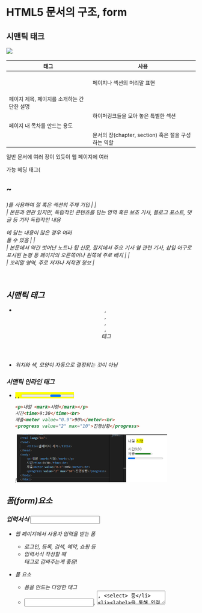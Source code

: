 # HTML5 문서의 구조, form

## 시맨틱 태크

<img src="/04. front end/00. img/2-1.png" width="400">

| 태그 | 사용 |
| --- | --- |
| <header> | 페이지나 섹션의 머리말 표현​
페이지 제목, 페이지를 소개하는 간단한 설명 |
| <nav> | 하이퍼링크들을 모아 놓은 특별한 섹션​
페이지 내 목차를 만드는 용도 |
| <section> | 문서의 장(chapter, section) 혹은 절을 구성하는 역할
일반 문서에 여러 장이 있듯이 웹 페이지에 여러 <section>가능
헤딩 태그(<h1>~<h6>)를 사용하여 절 혹은 섹션의 주제 기입​ |
| <article> | 본문과 연관 있지만, 독립적인 콘텐츠를 담는 영역​
혹은 보조 기사, 블로그 포스트, 댓글 등 기타 독립적인 내용​
<article>에 담는 내용이 많은 경우 여러 <section> 둘 수 있음​ |
| <aside> | 본문에서 약간 벗어난 노트나 팁 
신문, 잡지에서 주요 기사 옆 관련 기사, 삽입 어구로 표시된 논평 등
페이지의 오른쪽이나 왼쪽에 주로 배치 |
| <footer> | 꼬리말 영역, 주로 저자나 저작권 정보 |

 

## 시맨틱 태그

- <header>, <section>, <article>, <footer>, <nav> 태그
- 위치와 색, 모양이 자동으로 결정되는 것이 아님

### 시맨틱 인라인 태그

- <mark>, <time>, <progress> 등
    
    ```html
    <p>내일 <mark>시험</mark></p>
    시간<time>9:30</time><br>
    제출<meter value="0.9">90%</meter><br>
    <progress value="2" max="10">진행상황</progress>
    ```
    
    !<img src="/04. front end/00. img/2-2.png" width="400">
    

## 폼(form)요소

### 입력서식 <input>

- 웹 페이지에서 사용자 입력을 받는 폼
    - 로그인, 등록, 검색, 예약, 쇼핑 등
    - 입력서식 작성할 때 <form>태그로 감싸주는게 좋음!
    
- 폼 요소
    - 폼을 만드는 다양한 태그
    - <input>, <textarea>, <select> 등
    - <label>을 통해 입력서식과 텍스트 연결.(label for~ input id)
- <form> 태그로 둘러싸는 모양
    - name 속성: 폼의 이름 지정
    - action 속성: 폼 데이터를 처리할 웹 서버 응용프로그램의 이름
                submit 버튼이 눌리면 브라우저는 action에 지정된 웹 서버 응용프로그램 실행 요청
    - 웹 서버 응용프로그램은 Java, JSP, PHP, C/C++ 등 다양한 언어로 작성
    - method 속성
    - 폼 데이터를 웹 서버로 전송하는 형식
    - 대표적인 전송 방식 : GET, POST
    
    <img src="/04. front end/00. img/2-3.png" width="400">
    
    ```html
    <form>
        이름: <input type="text" value=""><br>
        암호: <input type="password" value="" maxlength="4"><br>
        메모장: <textarea cols="10" rows="5">메모하세요</textarea>
    </form>
    ```
    

- form의 속성으로 method가 들어갈 수 있음
    - 서버로 데이터를 넘길 때 사용
    
    <img src="/04. front end/00. img/2-4.png" width="400">
    
    - form태그의 autocomplete 속성을 이용하여 이전 입력 내용 자동완성 가능

## 입력서식 태그

- submit, reset, button 생긴 것은 같지만 역할이 다름
- value 속성을 통해 선택한 값을 서버로 넘겨줌

### check box

- submit하면 value값이 전송됨

### radio button

- name속성 값이 같은 라디오 버튼들이 하나의 그룹 형성

```html
<input type="submit" value="전송"><br> <!--서버에 전송-->
<input type="reset" value="리셋"><br> <!--input에 작성한 데이터 삭제-->
<input type="button" value="버튼"><br> <!--기능 딱히 없음-->

<form>
    탕수육<input type="checkbox" value="1"> 
    짬뽕 <input type="checkbox" value="2"> 
    크림새우<input type="checkbox" value="shrimp" checked>
    <input type="submit" value="전송"> <!--submit이 꼭 있어야 함-->
    <!--서버에 전송되는 값은 텍스트가 아닌 value값-->
</form>

<form>
    <input type="radio" name="a" value="1">탕수육<br>
    <input type="radio" name="a" value="2" checked>짬뽕<br>
    <input type="radio" name="a" value="3">새우<br>
    <input type="submit" value="전송">
</form>
```

<img src="/04. front end/00. img/2-5.png" width="400">

- 체크박스, 라디오 버튼 예제
    
    ```html
    <legend>상품선택</legend>
        <p><b>주문할 상품을 선택해주세요</b></p>
        <ul>
            <li>
                <input type="checkbox" value="">선물용 3kg<input type="number">개
            </li>
            <li>
                <input type="checkbox" value="">선물용 5kg<input type="number">개
            </li>
            <li>
                <input type="checkbox" value="">가정용 3kg<input type="number">개
            </li>
            <li>
                <input type="checkbox" value="">가정용 5kg<input type="number">개
            </li>
        </ul>
        
        <p><b>포장 선택</b></p>
        <ul>
            <li>
                <input type="radio" name="a">선물 포장<br>
            </li>
            <li>
                <input type="radio" name="a">선물 포장 안 함<br>
            </li>
        </ul>
    </fieldset>
    <fieldset>
        <legend>배송 정보</legend>
        <ul>
            <li>이름:<input type="text"></li>
            <li>배송 주소:<input type="text"></li>
            <li>메일 주소:<input type="email"></li>
            <li>연락처:<input type="tell"></li>
        </ul>
    </fieldset>
    ```
    

### SELECT

- size: 화면에 표시할 드롭다운 항목의 개수 지정
- multiple : 드롭다운 목록에서 둘 이상의 항목을 선택

```html
<select name="food">
    <option value="1" selected>탕수육</option>
    <option value="2">새우</option>
    <option value="2">짬뽕</option>
</select>
```

<img src="/04. front end/00. img/2-6.png" width="400">

### 시간, 날짜 등

- type = “time”, “datetime”, “detatime-local” 등

<img src="/04. front end/00. img/2-7.png" width="400">

### 기타 태그

```html
<input type="color">
<br>
<input type="date" value="2016-09-01">
<input type="range" min="0" max="100" list="temperatures">
<br>
<datalist id="temperatures">   
    <option value="10" label="Low">
    <option value="50" label="Medium">
    <option value="90" label="High">
</datalist>
```

<img src="/04. front end/00. img/2-8.png" width="400">

### **데이터 목록을 가진 텍스트 입력 창, <**datalist**>**

- 목록 리스트를 작성하는 태그
    - <option> 태그로 항목 하나 표현
    - select를 더 많이 씀
        
        <img src="/04. front end/00. img/2-9.png" width="400">
        

### 히든필드 type=”hidden”

- 화면의 폼에는 보이지 않지만 사용자가 입력을 마치면  폼과 함께 서버로 전송되는 요소
- 사용자에게 굳이 보여 줄 필요는 없지만 관리자가 알아야 하는 정보는 히든 필드로 입력

```html
147
<input type="hidden" value="사이트를 통한 직접 로그인">
<label for="uid">아이디: </label>
<input id="uid" type="text">
<input type="submit" value="로그인">
```

- 히든 필드를 사용해 사용자가 사이트에서 로그인하는 정보를 서버로 넘겨줌
- 로그인 시 입력한 정보와 함께 히든 필드의 내용이 서버로 함께 전송됨

### 데이터 목록 <datalist>, <option>

- datalist의 경우 text입력서식의 list 속성와 datalist id를 같게 제공해야 함
    
    ```html
    <label for="prod2">포장 여부</label>
    <input type="text" id="prod2" list="pack">
    <datalist id="pack">
        <option value="package">선물 포장</option>
        <option value="no_package">포장 안 함</option>
    </datalist>
    ```
    
- 크롬 브라우저의 경우 value와 텍스트 내용이 함께 표시됨
    
    <img src="/04. front end/00. img/2-10.png" width="400">
    

### <button>

- type= “submit”, “reset”, “button”
- type을 지정하지 않으면 submit으로 간주

## 입력서식 속성

- autofocus : 자동으로 입력 커서를 갖다 놓음

<aside>
💡 기본형 <input type =”text” autofocus required>

</aside>

- placeholder : 힌트속성
- readonly : 읽기전용
- required : 필수 입력 필드 지정(미입력 시 필수 필드라고 정보가 뜸)

### 예제

- input, label, fieldset 활용

```html
<!DOCTYPE html>
<html lang="ko">
<head>
    <title>웹페이지 제목</title>
</head>
<body>
    <h1>회원 가입을 환영합니다</h1>
    <fieldset>
        <legend>사용자 정보</legend>
        <ul>
            <li>
                <label for="id">아이디</label> 
                <input id="id" type="text" placeholder="4자~10자 사이, 공백없이" maxlength="10"></li>
            <li>
                <label for="email">이메일</label> 
                <input id="email" type="email"></li>
            <li>
                <label for="pw">비밀번호</label>
                <input id="pw" type="password" placeholder="문자와 숫자, 특수 기호 포함">
            </li>
            <li>
                <label for="pw2">비밀번호 확인</label>
                <input id="pw2" type="password">
            </li>
        </ul>
    </fieldset>
    <fieldset>
        <legend>이벤트와 새로운 소식</legend>
        <input id="yes" type="radio" name="event">
        <label for="yes">메일 수신</label>
        <input id="no" type="radio" name="event" checked>
        <label for="no">메일 수신 안 함</label>
    </fieldset>
    <input type="submit" value="가입하기">
    <input type="button" value="취소">
</body>
</html>
```

- 회원가입 form 만들기

```html
<!DOCTYPE html>
<html lang="ko">
<head>
    <style>
        .data{
            position: relative;
            left: 30px;
        }
        input{
            margin-bottom: 10px;
        }
    </style>
</head>
<body>
    <h1>프런트엔드 개발자 지원서</h1>
    <p>HTML, CSS, 자바스크립트의 기술을 이해하고 실무 경험이 있는 분을 찾습니다.</p>
    <hr>
    <form action="">
        <h4>개인 정보</h4>
        <div class="data">
            <label for="uname">이름</label>
            <input type="text" id="uname" placeholder="공백 없이 입력하세요">
            <br>
            <label for="tel">연락처</label>
            <input type="tel" id="tel">
        </div>
        <h4>지원 분야</h4>
        <div class="data">
            <input type="radio" name="pront" id="op1">
            <label for="op1">웹 퍼블리싱</label>
            <br>
            <input type="radio" name="pront" id="op2">
            <label for="op2">웹 애플리케이션 개발</label>
            <br>
            <input type="radio" name="pront" id="op3">
            <label for="op3">개발 환경 개선</label>
        </div>
        <h4>지원 동기</h4>
        <textarea placeholder="본사 지원 동기를 간략히 써 주세요" cols="60" rows="5"></textarea>
        <br>
        <input type="submit" value="접수하기">
        <input type="reset" value="다시 쓰기">
    </form>
</body>
</html>
```